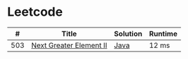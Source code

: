 # Leetcode

| # | Title | Solution | Runtime |
|---| ----- | -------- | ------- |
|503|[ Next Greater Element II](https://leetcode.com/problems/next-greater-element-ii/)|[Java](./solutions/503.%20Next%20Greater%20Element%20II.java)|12 ms|
